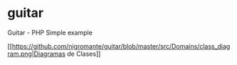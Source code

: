 # guitar
Guitar - PHP Simple example

[[https://github.com/nigromante/guitar/blob/master/src/Domains/class_diagram.png|Diagramas de Clases]]

